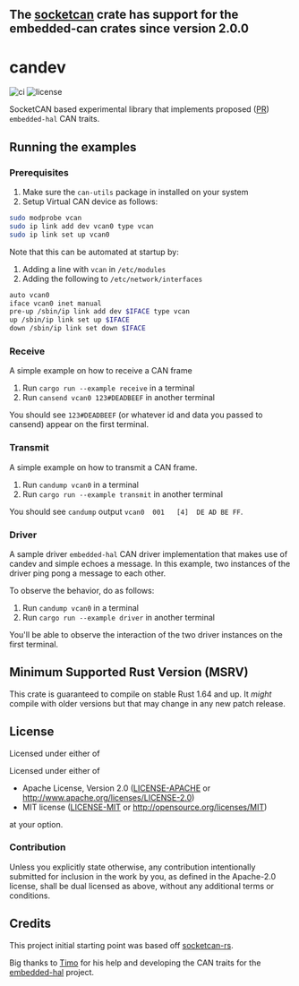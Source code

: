 ## The [socketcan](https://github.com/socketcan-rs/socketcan-rs) crate has support for the embedded-can crates since version 2.0.0

# candev

![ci](https://github.com/reneherrero/candev/workflows/ci/badge.svg)
![license](https://img.shields.io/badge/license-MIT%20or%20Apache--2-brightgreen)

SocketCAN based experimental library that implements proposed ([PR](https://github.com/rust-embedded/embedded-hal/pull/212)) `embedded-hal` CAN traits.

## Running the examples

### Prerequisites

1. Make sure the `can-utils` package in installed on your system
2. Setup Virtual CAN device as follows:

```bash
sudo modprobe vcan
sudo ip link add dev vcan0 type vcan
sudo ip link set up vcan0
```

Note that this can be automated at startup by:

1. Adding a line with `vcan` in `/etc/modules`
2. Adding the following to `/etc/network/interfaces`

```bash
auto vcan0
iface vcan0 inet manual
pre-up /sbin/ip link add dev $IFACE type vcan
up /sbin/ip link set up $IFACE
down /sbin/ip link set down $IFACE
```

### Receive

A simple example on how to receive a CAN frame

1. Run `cargo run --example receive` in a terminal
2. Run `cansend vcan0 123#DEADBEEF` in another terminal

You should see `123#DEADBEEF` (or whatever id and data you passed to cansend) appear on the first terminal.

### Transmit

A simple example on how to transmit a CAN frame.

1. Run `candump vcan0` in a terminal
2. Run `cargo run --example transmit` in another terminal

You should see `candump` output `vcan0  001   [4]  DE AD BE FF`.

### Driver

A sample driver `embedded-hal` CAN driver implementation that makes use of candev and simple echoes a message. In this example, two instances of the driver ping pong a message to each other.

To observe the behavior, do as follows:

1. Run `candump vcan0` in a terminal
2. Run `cargo run --example driver` in another terminal

You'll be able to observe the interaction of the two driver instances on the first terminal.

## Minimum Supported Rust Version (MSRV)

This crate is guaranteed to compile on stable Rust 1.64 and up. It *might* compile with older versions but that may change in any new patch release.

## License

Licensed under either of

Licensed under either of

- Apache License, Version 2.0 ([LICENSE-APACHE](LICENSE-APACHE) or
  <http://www.apache.org/licenses/LICENSE-2.0>)
- MIT license ([LICENSE-MIT](LICENSE-MIT) or <http://opensource.org/licenses/MIT>)

at your option.

### Contribution

Unless you explicitly state otherwise, any contribution intentionally submitted
for inclusion in the work by you, as defined in the Apache-2.0 license, shall be
dual licensed as above, without any additional terms or conditions.

## Credits

This project initial starting point was based off [socketcan-rs](https://github.com/mbr/socketcan-rs).

Big thanks to [Timo](https://github.com/timokroeger) for his help and developing the CAN traits for the [embedded-hal](https://github.com/rust-embedded/embedded-hal) project.
